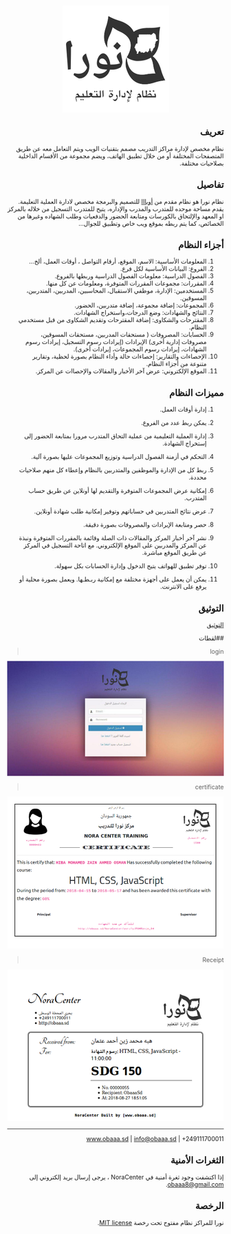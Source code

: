 <div dir=rtl markdown=1>
<p align="center"><img src="https://raw.githubusercontent.com/obaaa8/NoraCenter/master/public/vendor/crudbooster/1.png"></p>

## تعريف
نظام مخصص ﻹدارة مراكز التدريب مصمم بتقنيات الويب ويتم التعامل معه عن طريق المتصفحات المختلفة أو من خلال تطبيق الهاتف، ويضم مجموعة من الأقسام الداخلية بصلاحيات مختلفة.

## تفاصيل

نظام نورا هو نظام مقدم من [أوبااا](http://obaaa.sd) للتصميم والبرمجة مخصص لادارة العملية التعليمة. يقدم مساحة موحده للمتدرب والمدرب واﻹداره، يتيح للمتدرب التسجيل من خلاله  بالمركز او المعهد واﻹلتحاق بالكورسات ومتابعة الحضور والدفعيات وطلب الشهاده وغيرها من الخصائص، كما يتم ربطه بموقع ويب خاص وتطبيق للجوال...


## أجزاء النظام
1. المعلومات اﻷساسية:
الاسم، الموقع، أرقام التواصل ، أوقات العمل، ألخ...
2. الفروع:
البيانات الأساسية لكل فرع.
3. الفصول الدراسية:
معلومات الفصول الدراسية وربطها بالفروع.
4. المقررات:
مجموعات المقررات المتوفرة، ومعلومات عن كل منها.
5. المستخدمين:
الإدارة، موظفي الاستقبال، المحاسبين، المدربين، المتدربين، المسوقين.
6. المجموعات:
إضافة مجموعة، إضافة متدربين، الحضور.
7. النتائج والشهادات:
وضع الدرجات،واستخراج الشهادات.
8. المقترحات والشكاوى:
إضافة المقترحات وتقديم الشكاوى من قبل مستخدمي النظام.
9. الحسابات:
المصروفات ( مستحقات المدربين، مستحقات المسوقين، مصروفات إدارية أخرى)
الإيرادات (إيرادات رسوم التسجيل، إيرادات رسوم الشهادات، إيرادات رسوم المجموعات، إيرادات أخرى).
10. اﻹحصاءات والتقارير:
إحصاءات حالة وأداء النظام بصورة لحظية، وتقارير متنوعة من أجزاء النظام.
11. الموقع اﻹلكتروني:
عرض آخر اﻷخبار والمقالات واﻹحصاات عن المركز.


## مميزات النظام
   1. إدارة أوقات العمل.

   2. يمكن ربط عدد من الفروع.

   3. إدارة العملية التعليمية من عملية التحاق المتدرب مرورا بمتابعة الحضور إلى إستخراج الشهادة.

   4. التحكم في أزمنة الفصول الدراسية وتوزيع المجموعات عليها بصورة آلية.

   5. ربط كل من الإدارة والموظفين والمتدربين بالنظام وإعطاء كل منهم صلاحيات محددة.

   6. إمكانية عرض المجموعات المتوفرة والتقديم لها أونلاين عن طريق حساب المتدرب.

   7. عرض نتائج المتدربين في حساباتهم وتوفير إمكانية طلب شهادة أونلاين.

   8. حصر ومتابعة الإيرادات والمصروفات بصورة دقيقة.

   9. نشر آخر أخبار المركز والمقالات ذات الصلة وقائمة بالمقررات المتوفرة ونبذة عن المركز والمدربين على الموقع اﻹلكتروني. مع اتاحة التسجيل في المركز عن طريق الموقع مباشرة.

   10. توفر تطبيق للهواتف يتيح الدخول وإدارة الحسابات بكل سهولة.

   11. يمكن أن يعمل على أجهزة مختلفة مع إمكانية ربـطـها. ويعمل بصورة محلية أو يرفع على الانترنت.

       

   ## التوثيق
   [التوثيق](./docs/index.md)



##لقطات

>login
<p align="center"><img src="https://github.com/obaaa8/NoraCenter/blob/master/public/vendor/crudbooster/login.jpg"></p>

>certificate
<p align="center"><img src="https://github.com/obaaa8/NoraCenter/blob/master/public/img/certificate.png"></p>

>Receipt
<p align="center"><img src="https://github.com/obaaa8/NoraCenter/blob/master/public/img/Receipt.png"></p>

________________

www.obaaa.sd | info@obaaa.sd | +249111700011




## الثغرات الأمنية

إذا اكتشفت وجود ثغرة أمنية في NoraCenter ، يرجى إرسال بريد إلكتروني إلى [obaaa8@gmail.com](mailto:obaaa8@gmail.com).
## الرخصة

نورا للمراكز نظام مفتوح تحت رخصة [MIT license](https://opensource.org/licenses/MIT).

</div>
